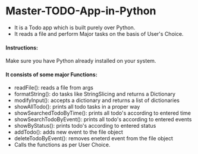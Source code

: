 <h1> Master-TODO-App-in-Python </h1>
<ul>
  <li>It is a Todo app which is built purely over Python.</li>
  <li>It reads a file and perform Major tasks on the basis of User's Choice.</li>
</ul>

<h4>Instructions:</h4>

Make sure you have Python already installed on your system.

<h4>It consists of some major Functions:</h4>
<ul>
  <li>readFile(): reads a file from args</li>
  <li>formatString(): do tasks like StringSlicing and returns a Dictionary</li>
  <li>modifyInput(): accepts a dictionary and returns a list of dictionaries</li>
  <li>showAllTodo(): prints all todo tasks in a proper way</li>
  <li>showSearchedTodoByTime(): prints all todo's according to entered time</li>
  <li>showSearchTodoByEvent(): prints all todo's according to entered events</li>
  <li>showByStatus(): prints todo's according to entered status</li>
  <li>addTodo(): adds new event to the file object</li>
  <li>deleteTodoByEvent(): removes eneterd event from the file object</li>
  <li>Calls the functions as per User Choice.</li>
</ul>
